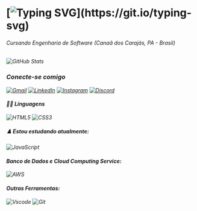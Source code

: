 # [![Typing SVG](https://readme-typing-svg.herokuapp.com?font=Josefin+Sans&pause=1000&color=F7F7F7&random=false&width=435&lines=Ol%C3%A1%2C+meu+nome+%C3%A9+Eryck+Ferreira.)](https://git.io/typing-svg)

###### Cursando Engenharia de Software  <i> (Canaã dos Carajás, PA - Brasil) <i/>

![GitHub Stats](https://github-readme-stats.vercel.app/api?username=eryckferreira&theme=dark)

### Conecte-se comigo
[![Gmail](https://img.shields.io/badge/Gmail-333333?style=for-the-badge&logo=gmail&logoColor=red)](mailto:eryck.p.ferreira@gmail.com)
[![LinkedIn](https://img.shields.io/badge/LinkedIn-0077B5?style=for-the-badge&logo=linkedin&logoColor=white)](https://www.linkedin.com/in/eryckferreira/)
[![Instagram](https://img.shields.io/badge/-Instagram-%23E4405F?style=for-the-badge&logo=instagram&logoColor=white)](https://www.instagram.com/eryckferreiraa/)
[![Discord](https://img.shields.io/badge/Discord-7289DA?style=for-the-badge&logo=discord&logoColor=white)](https://discord.com/channels/@eryckferreira/)

#### 👨‍💻 Linguagens
![HTML5](https://img.shields.io/badge/HTML5-E34F26?style=for-the-badge&logo=html5&logoColor=white)
![CSS3](https://img.shields.io/badge/CSS3-1572B6?style=for-the-badge&logo=css3&logoColor=white)

#### ♟️ Estou estudando atualmente:
![JavaScript](https://img.shields.io/badge/JavaScript-F7DF1E?style=for-the-badge&logo=javascript&logoColor=black)

#### Banco de Dados e Cloud Computing Service:
![AWS](https://img.shields.io/badge/AWS-000.svg?style=for-the-badge&logo=amazon-aws&logoColor=white)
#### Outras Ferramentas:
![Vscode](https://img.shields.io/badge/Vscode-007ACC?style=for-the-badge&logo=visual-studio-code&logoColor=white)
![Git](https://img.shields.io/badge/GIT-E44C30?style=for-the-badge&logo=git&logoColor=white)


